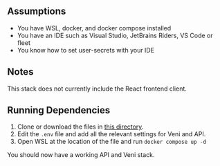 ## Assumptions

* You have WSL, docker, and docker compose installed
* You have an IDE such as Visual Studio, JetBrains Riders, VS Code or fleet
* You know how to set user-secrets with your IDE

## Notes

This stack does not currently include the React frontend client.

## Running Dependencies

1) Clone or download the files in [this directory](https://github.com/FFXIVVenues/ffxivvenues-infrastructure/tree/master/FFXIV%20Venues).  
2) Edit the `.env` file and add all the relevant settings for Veni and API. 
3) Open WSL at the location of the file and run `docker compose up -d`

You should now have a working API and Veni stack. 
